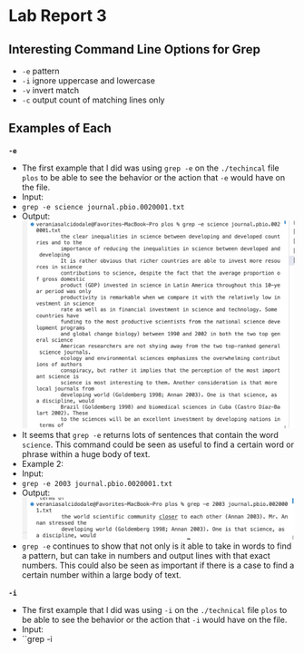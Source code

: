 # Lab Report 3
## Interesting Command Line Options for Grep
* ``-e`` pattern
* ``-i`` ignore uppercase and lowercase
* ``-v`` invert match
* ``-c`` output count of matching lines only
## Examples of Each
**``-e``**
* The first example that I did was using ``grep -e`` on the ``./techincal`` file ``plos`` to be able to see the behavior or the action that ``-e``
would have on the file.
* Input:
* ``grep -e science journal.pbio.0020001.txt``
* Output:
 ![Image](https://github.com/vesalcido/cse-15l-lab-report3/blob/main/Screen%20Shot%202023-05-09%20at%2010.20.23%20PM.png)
* It seems that ``grep -e`` returns lots of sentences that contain the word ``science``. This command could be seen as useful to find a certain word or phrase within a huge body of text.
* Example 2:
* Input:
* ``grep -e 2003 journal.pbio.0020001.txt``
* Output:
![Image](https://github.com/vesalcido/cse-15l-lab-report3/blob/main/Screen%20Shot%202023-05-09%20at%2010.31.10%20PM.png)
* ``grep -e`` continues to show that not only is it able to take in words to find a pattern, but can take in numbers and output lines with that exact numbers. This could also be seen as important if there is a case to find a certain number within a large body of text.

**``-i``**
* The first example that I did was using ``-i`` on the ``./technical`` file ``plos`` to be able to see the behavior or the action that ``-i`` would have on the file.
* Input:
* ``grep -i

    
